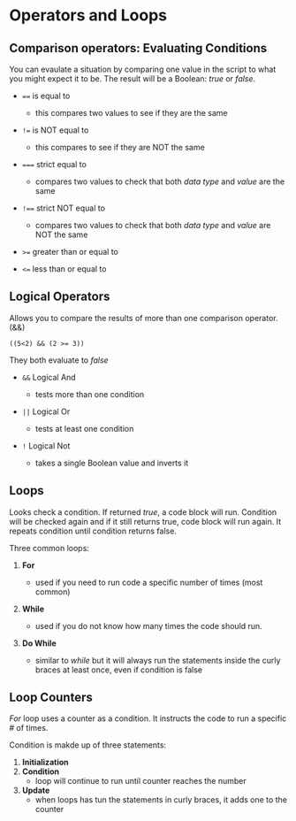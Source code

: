 # Operators and Loops #

## Comparison operators: Evaluating Conditions ##

You can evaulate a situation by comparing one value in the script to what you might expect it to be. The result will be a Boolean: *true* or *false*.

- `==` is equal to
    - this compares two values to see if they are the same

- `!=` is NOT equal to
    - this compares to see if they are NOT the same

- `===` strict equal to
    - compares two values to check that both *data type* and *value* are the same
    
- `!==` strict NOT equal to
    - compares two values to check that both *data type* and *value* are NOT the same

- `>=` greater than or equal to
- `<=` less than or equal to

## Logical Operators ##

Allows you to compare the results of more than one comparison operator. (&&)

```
((5<2) && (2 >= 3))
```
They both evaluate to *false*


- `&&` Logical And
    - tests more than one condition

- `||` Logical Or
    - tests at least one condition

- `!` Logical Not
    - takes a single Boolean value and inverts it

## Loops ##

Looks check a condition. If returned *true*, a code block will run. Condition will be checked again and if it still returns true, code block will run again. It repeats condition until condition returns false. 

Three common loops:

1. **For**
    - used if you need to run code a specific number of times (most common)

1. **While**
    - used if you do not know how many times the code should run.

1. **Do While**
    - similar to *while* but it will always run the statements inside the curly braces at least once, even if condition is false

## Loop Counters ##

*For* loop uses a counter as a condition. It instructs the code to run a specific # of times.

Condition is makde up of three statements:

1. **Initialization**
1. **Condition**
    - loop will continue to run until counter reaches the number
1. **Update**
    - when loops has tun the statements in curly braces, it adds one to the counter
